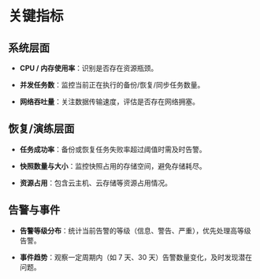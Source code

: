 # 关键指标

## **系统层面**

* **CPU / 内存使用率**：识别是否存在资源瓶颈。

* **并发任务数**：监控当前正在执行的备份/恢复/同步任务数量。

* **网络吞吐量**：关注数据传输速度，评估是否存在网络拥塞。

## **恢复/演练层面**

* **任务成功率**：备份或恢复任务失败率超过阈值时需及时告警。

* **快照数量与大小**：监控快照占用的存储空间，避免存储耗尽。

* **资源占用**：包含云主机、云存储等资源占用情况。

## **告警与事件**

* **告警等级分布**：统计当前告警的等级（信息、警告、严重），优先处理高等级告警。

* **事件趋势**：观察一定周期内（如 7 天、30 天）告警数量变化，及时发现潜在问题。